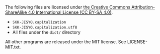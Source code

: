 The following files are licensed under [the Creative Commons Attribution-ShareAlike 4.0 International License (CC BY-SA 4.0)](https://creativecommons.org/licenses/by/4.0/).

* `SKK-JISYO.capitalization`
* `SKK-JISYO.capitalization.utf8`
* All files under the `dict/` directory

All other programs are released under the MIT license. See LICENSE-MIT.txt.
